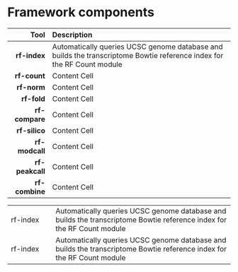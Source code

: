 # Framework components

Tool              | Description
----------------: | :------------
__rf-index__      | Automatically queries UCSC genome database and builds the transcriptome Bowtie reference index for the RF Count module
__rf-count__      | Content Cell
__rf-norm__       | Content Cell
__rf-fold__       | Content Cell
__rf-compare__    | Content Cell
__rf-silico__     | Content Cell
__rf-modcall__    | Content Cell
__rf-peakcall__   | Content Cell
__rf-combine__    | Content Cell



<table>
<tr>
<td style="width: 20%">
rf-index
</td>
<td>
Automatically queries UCSC genome database and builds the transcriptome Bowtie reference index for the RF Count module
</td>
</tr>
<tr>
<td style="width: 20%">
rf-index
</td>
<td>
Automatically queries UCSC genome database and builds the transcriptome Bowtie reference index for the RF Count module
</td>
</tr>
</table>